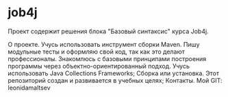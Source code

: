 # job4j
Проект содержит решения блока "Базовый синтаксис" курса Job4j.

О проекте. 
Учусь использовать инструмент сборки Maven. 
Пишу модульные тесты и оформляю свой код, так как это делают профессионалы. 
Знакомлюсь с базовыми принципами построения программы через объектно-ориентированный подход. 
Учусь использовать Java Collections Frameworks;
Сборка или установка.
Этот репозиторий создан и развивается в учебных целях;
Контакты. Мой GIT: leonidamaltsev